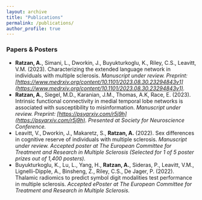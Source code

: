 ```yaml
---
layout: archive
title: "Publications"
permalink: /publications/
author_profile: true
---
```


### Papers & Posters
  * **Ratzan, A.**, Simani, L., Dworkin, J., Buyukturkoglu, K., Riley, C.S., Leavitt, V.M. (2023). Characterizing the extended language network in individuals with multiple sclerosis. _Manuscript under review. Preprint: [https://www.medrxiv.org/content/10.1101/2023.08.30.23294843v1](https://www.medrxiv.org/content/10.1101/2023.08.30.23294843v1)._
  * **Ratzan, A.**, Siegel, M.D., Karanian, J.M., Thomas, A.K, Race, E. (2023). Intrinsic functional connectivity in medial temporal lobe networks is associated with susceptibility to misinformation. _Manuscript under review. Preprint: [https://psyarxiv.com/r5j9h](https://psyarxiv.com/r5j9h). Presented at Society for Neuroscience Conference._
  * Leavitt, V., Dworkin, J., Makaretz, S., **Ratzan, A.** (2022). Sex differences in cognitive reserve of individuals with multiple sclerosis. _Manuscript under review. Accepted poster at The European Committee for Treatment and Research in Multiple Sclerosis (Selected for 1 of 5 poster prizes out of 1,400 posters)._
  * Buyukturkoglu, K., Lu, L., Yang, H., **Ratzan, A.**, Sideras, P., Leavitt, V.M., Lignelli-Dipple, A., Binsheng, Z., Riley, C.S., De Jager, P. (2022). Thalamic radiomics to predict symbol digit modalities test performance in multiple sclerosis. _Accepted ePoster at The European Committee for Treatment and Research in Multiple Sclerosis._

<!--
{% if author.googlescholar %}
  You can also find my articles on <u><a href="{{author.googlescholar}}">my Google Scholar profile</a>.</u>
{% endif %}

{% include base_path %}

{% for post in site.publications reversed %}
  {% include archive-single.html %}
{% endfor %}
-->
